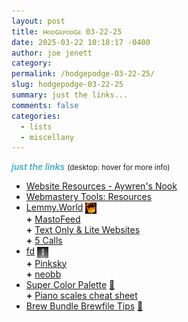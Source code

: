 ```yaml
---
layout: post
title: ʜᴏᴅɢᴇᴩᴏᴅɢᴇ 03-22-25
date: 2025-03-22 10:18:17 -0400
author: joe jenett
category: 
permalink: /hodgepodge-03-22-25/
slug: hodgepodge-03-22-25
summary: just the links...
comments: false
categories:
  - lists
  - miscellany
---
```

<p><span style="font-style:italic;font-weight:600;color:#41adcc;">just the links</span> <small>(desktop: hover for more info)</small></p>
<ul class="links">
	<li><a title="Website Resources - Aywren's Nook | Gaming & Geek Blog" href="https://aywren.com/resources">Website Resources - Aywren's Nook</a></li>
	<li><a title="Lockheart Love" href="https://lockheartlove.neocities.org/webmastery/resources">Webmastery Tools: Resources</a></li>
	<li><a title="Lemmy.World - A generic Lemmy server for everyone to use." href="https://lemmy.world/">Lemmy.World</a>   <a href="https://pinboard.in/u:ramblinggit" title="ramblinggit"><img src="/images/brad.png" width="18" height="18" alt="ramblinggit" style="vertical-align:middle;"></a><br> <strong>+</strong> <a title="MastoFeed - Send your RSS Feeds to Mastodon" href="https://mastofeed.org/">MastoFeed</a><br> <strong>+</strong> <a title="Some Lite Websites" href="https://bmk.neocities.org/">Text Only &amp; Lite Websites</a><br> <strong>+</strong> <a title="the easiest and most effective way for U.S. constituents to make a political impact" href="https://5calls.org/">5 Calls</a></li>
	<li><a title="GitHub - sharkdp/fd: A simple, fast and user-friendly alternative to 'find'" href="https://github.com/sharkdp/fd">fd</a>  <a href="https://pinboard.in/u:mikael" title="mikael"><img src="/images/mikael.png" width="18" height="18" alt="mikael" style="vertical-align:middle;"></a><br> <strong>+</strong> <a title="a 3rd party Bluesky client focused on photos" href="https://pinksky.app/">Pinksky</a><br> <strong>+</strong> <a title="GitHub - smaudd/neobb: Bulletin board for the small web community." href="https://github.com/smaudd/neobb">neobb</a></li>
	<li><a title="Super Color Palette - Shift hue, saturation, lightness, and more!" href="https://supercolorpalette.com/">Super Color Palette</a> <a title="source" href="https://pinboard.in/u:roger">📌</a><br> <strong>+</strong> <a title="by Steph Ango" href="https://stephango.com/piano">Piano scales cheat sheet</a></li>
	<li><a title="by Christopher A at GitHub" href="https://gist.github.com/ChristopherA/a579274536aab36ea9966f301ff14f3f">Brew Bundle Brewfile Tips</a> <a title="source" href="https://pinboard.in/u:jimcmcdonald">📌</a></li>
</ul>
<a style="display:none;" href="https://brid.gy/publish/mastodon"><small>(cross-posted to mastodon)</small></a>